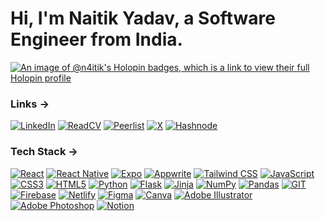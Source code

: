 # Hi, I'm Naitik Yadav, a Software Engineer from India.

[![An image of @n4itik's Holopin badges, which is a link to view their full Holopin profile](https://holopin.me/n4itik)](https://holopin.io/@n4itik)

### Links →

[![LinkedIn](https://img.shields.io/badge/LinkedIn-0077B5?style=for-the-badge&logo=linkedin&logoColor=white)](https://linkedin.com/in/naitikyadav)
[![ReadCV](https://img.shields.io/badge/Read.cv-222222.svg?style=for-the-badge&logo=readdotcv&logoColor=white)](https://naitik.read.cv)
[![Peerlist](https://img.shields.io/badge/Peerlist-00AA45.svg?style=for-the-badge&logo=Peerlist&logoColor=white)](https://peerlist.io/naitikyadav)
[![X](https://img.shields.io/badge/X-000000.svg?style=for-the-badge&logo=X&logoColor=white)](https://x.com/n4itik)
[![Hashnode](https://img.shields.io/badge/Hashnode-2962FF?style=for-the-badge&logo=hashnode&logoColor=white)](https://naitik.hashnode.dev)

### Tech Stack →

[![React](https://img.shields.io/badge/react-%2323272f.svg?style=for-the-badge&logo=react&logoColor=%2361DAFB)](https://react.dev)
[![React Native](https://img.shields.io/badge/react_native-%23282c34.svg?style=for-the-badge&logo=react&logoColor=%2361DAFB)](https://reactnative.dev)
[![Expo](https://img.shields.io/badge/Expo-000020.svg?style=for-the-badge&logo=Expo&logoColor=white)](https://expo.dev)
[![Appwrite](https://img.shields.io/badge/Appwrite-FD366E.svg?style=for-the-badge&logo=Appwrite&logoColor=white)](https://appwrite.io)
[![Tailwind CSS](https://img.shields.io/badge/Tailwind%20CSS-0592aa.svg?style=for-the-badge&logo=Tailwind-CSS&logoColor=white)](https://tailwindcss.com)
[![JavaScript](https://img.shields.io/badge/javascript-%23323330.svg?style=for-the-badge&logo=javascript&logoColor=%23F7DF1E)](https://developer.mozilla.org/en-US/docs/Web/JavaScript)
[![CSS3](https://img.shields.io/badge/css3-%231572B6.svg?style=for-the-badge&logo=css3&logoColor=white)](https://developer.mozilla.org/en-US/docs/Web/CSS)
[![HTML5](https://img.shields.io/badge/html5-%23E34F26.svg?style=for-the-badge&logo=html5&logoColor=white)](https://developer.mozilla.org/en-US/docs/Web/HTML)
[![Python](https://img.shields.io/badge/python-3670A0?style=for-the-badge&logo=python&logoColor=ffdd54)](https://www.python.org)
[![Flask](https://img.shields.io/badge/flask-%23000.svg?style=for-the-badge&logo=flask&logoColor=white)](https://flask.palletsprojects.com)
[![Jinja](https://img.shields.io/badge/jinja-white.svg?style=for-the-badge&logo=jinja&logoColor=black)](https://jinja.palletsprojects.com)
[![NumPy](https://img.shields.io/badge/numpy-%23013243.svg?style=for-the-badge&logo=numpy&logoColor=white)](https://numpy.org)
[![Pandas](https://img.shields.io/badge/pandas-%23150458.svg?style=for-the-badge&logo=pandas&logoColor=white)](https://pandas.pydata.org)
[![GIT](https://img.shields.io/badge/Git-fc6d26?style=for-the-badge&logo=git&logoColor=white)](https://git-scm.com)
[![Firebase](https://img.shields.io/badge/Firebase-039BE5?style=for-the-badge&logo=Firebase&logoColor=white)](https://firebase.google.com)
[![Netlify](https://img.shields.io/badge/netlify-%23000000.svg?style=for-the-badge&logo=netlify&logoColor=#00C7B7)](https://www.netlify.com)
[![Figma](https://img.shields.io/badge/figma-%23F24E1E.svg?style=for-the-badge&logo=figma&logoColor=white)](https://www.figma.com)
[![Canva](https://img.shields.io/badge/Canva-%23009ea6.svg?style=for-the-badge&logo=Canva&logoColor=white)](https://www.canva.com)
[![Adobe Illustrator](https://img.shields.io/badge/adobe%20illustrator-%23FF9A00.svg?style=for-the-badge&logo=adobe%20illustrator&logoColor=white)](https://www.adobe.com/in/products/illustrator.html)
[![Adobe Photoshop](https://img.shields.io/badge/adobe%20photoshop-%2331A8FF.svg?style=for-the-badge&logo=adobe%20photoshop&logoColor=white)](https://www.adobe.com/in/products/photoshop.html)
[![Notion](https://img.shields.io/badge/Notion-%23000000.svg?style=for-the-badge&logo=notion&logoColor=white)](https://www.notion.so)
